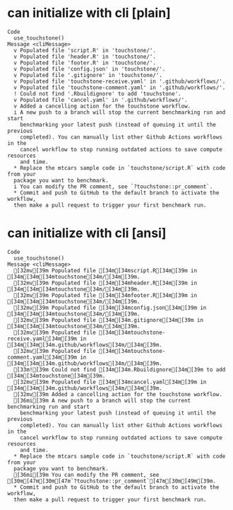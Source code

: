 # can initialize with cli [plain]

    Code
      use_touchstone()
    Message <cliMessage>
      v Populated file 'script.R' in 'touchstone/'.
      v Populated file 'header.R' in 'touchstone/'.
      v Populated file 'footer.R' in 'touchstone/'.
      v Populated file 'config.json' in 'touchstone/'.
      v Populated file '.gitignore' in 'touchstone/'.
      v Populated file 'touchstone-receive.yaml' in '.github/workflows/'.
      v Populated file 'touchstone-comment.yaml' in '.github/workflows/'.
      ! Could not find '.Rbuildignore' to add 'touchstone'.
      v Populated file 'cancel.yaml' in '.github/workflows/'.
      v Added a cancelling action for the touchstone workflow.
      i A new push to a branch will stop the current benchmarking run and start
        benchmarking your latest push (instead of queuing it until the previous
        completed). You can manually list other Github Actions workflows in the
        cancel workflow to stop running outdated actions to save compute resources
        and time.
      * Replace the mtcars sample code in `touchstone/script.R` with code from your
      package you want to benchmark.
      i You can modify the PR comment, see `?touchstone::pr_comment`.
      * Commit and push to GitHub to the default branch to activate the workflow,
      then make a pull request to trigger your first benchmark run.

# can initialize with cli [ansi]

    Code
      use_touchstone()
    Message <cliMessage>
      [32mv[39m Populated file [34m[34mscript.R[34m[39m in [34m[34m[34mtouchstone[34m/[34m[39m.
      [32mv[39m Populated file [34m[34mheader.R[34m[39m in [34m[34m[34mtouchstone[34m/[34m[39m.
      [32mv[39m Populated file [34m[34mfooter.R[34m[39m in [34m[34m[34mtouchstone[34m/[34m[39m.
      [32mv[39m Populated file [34m[34mconfig.json[34m[39m in [34m[34m[34mtouchstone[34m/[34m[39m.
      [32mv[39m Populated file [34m[34m.gitignore[34m[39m in [34m[34m[34mtouchstone[34m/[34m[39m.
      [32mv[39m Populated file [34m[34mtouchstone-receive.yaml[34m[39m in [34m[34m[34m.github/workflows[34m/[34m[39m.
      [32mv[39m Populated file [34m[34mtouchstone-comment.yaml[34m[39m in [34m[34m[34m.github/workflows[34m/[34m[39m.
      [33m![39m Could not find [34m[34m.Rbuildignore[34m[39m to add [34m[34mtouchstone[34m[39m.
      [32mv[39m Populated file [34m[34mcancel.yaml[34m[39m in [34m[34m[34m.github/workflows[34m/[34m[39m.
      [32mv[39m Added a cancelling action for the touchstone workflow.
      [36mi[39m A new push to a branch will stop the current benchmarking run and start
        benchmarking your latest push (instead of queuing it until the previous
        completed). You can manually list other Github Actions workflows in the
        cancel workflow to stop running outdated actions to save compute resources
        and time.
      * Replace the mtcars sample code in `touchstone/script.R` with code from your
      package you want to benchmark.
      [36mi[39m You can modify the PR comment, see [30m[47m[30m[47m`?touchstone::pr_comment`[47m[30m[49m[39m.
      * Commit and push to GitHub to the default branch to activate the workflow,
      then make a pull request to trigger your first benchmark run.


